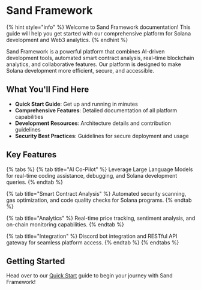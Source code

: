 # Sand Framework

{% hint style="info" %}
Welcome to Sand Framework documentation! This guide will help you get started with our comprehensive platform for Solana development and Web3 analytics.
{% endhint %}

Sand Framework is a powerful platform that combines AI-driven development tools, automated smart contract analysis, real-time blockchain analytics, and collaborative features. Our platform is designed to make Solana development more efficient, secure, and accessible.

## What You'll Find Here

* **Quick Start Guide**: Get up and running in minutes
* **Comprehensive Features**: Detailed documentation of all platform capabilities
* **Development Resources**: Architecture details and contribution guidelines
* **Security Best Practices**: Guidelines for secure deployment and usage

## Key Features

{% tabs %}
{% tab title="AI Co-Pilot" %}
Leverage Large Language Models for real-time coding assistance, debugging, and Solana development queries.
{% endtab %}

{% tab title="Smart Contract Analysis" %}
Automated security scanning, gas optimization, and code quality checks for Solana programs.
{% endtab %}

{% tab title="Analytics" %}
Real-time price tracking, sentiment analysis, and on-chain monitoring capabilities.
{% endtab %}

{% tab title="Integration" %}
Discord bot integration and RESTful API gateway for seamless platform access.
{% endtab %}
{% endtabs %}

## Getting Started

Head over to our [Quick Start](getting-started/quick-start.md) guide to begin your journey with Sand Framework!
